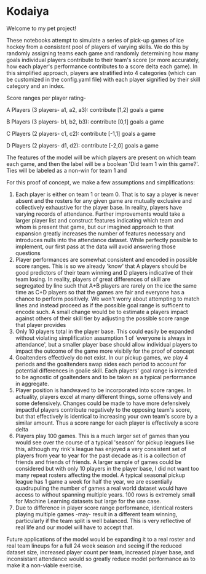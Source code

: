 # Kodaiya
Welcome to my pet project!

These notebooks attempt to simulate a series of pick-up games of ice hockey from a consistent pool of players of varying skills. We do this by randomly assigning teams each game and randomly determining how many goals individual players contribute to their team's score (or more accurately, how each player's performance contributes to a score delta each game). In this simplified approach, players are stratified into 4 categories (which can be customized in the config.yaml file) with each player signified by their skill category and an index.

Score ranges per player rating-

A Players (3 players- a1, a2, a3): contribute [1,2] goals a game

B Players (3 players- b1, b2, b3): contribute [0,1] goals a game

C Players (2 players- c1, c2): contribute [-1,1] goals a game

D Players (2 players- d1, d2): contribute [-2,0] goals a game


The features of the model will be which players are present on which team each game, and then the label will be a boolean 'Did team 1 win this game?'. Ties will be labeled as a non-win for team 1 and 

For this proof of concept, we make a few assumptions and simplifications:
1) Each player is either on team 1 or team 0. That is to say a player is never absent and the rosters for any given game are mutually exclusive and collectively exhaustive for the player base. In reality, players have varying records of attendance. Further improvements would take a larger player list and construct features indicating which team and whom is present that game, but our imagined approach to that expansion greatly increases the number of features necessary and introduces nulls into the attendance dataset. While perfectly possible to implement, our first pass at the data will avoid answering those questions
2) Player performances are somewhat consistent and encoded in possible score ranges. This is so we already 'know' that A players should be good predictors of their team winning and D players indicative of their team losing. In reality, players of great differences of skill are segregated by line such that A+B players are rarely on the ice the same time as C+D players so that the games are fair and everyone has a chance to perform positively. We won't worry about attempting to match lines and instead proceed as if the possible goal range is sufficent to encode such. A small change would be to estimate a players impact against others of their skill tier by adjusting the possible score range that player provides
3) Only 10 players total in the player base. This could easily be expanded without violating simplification assumption 1 of 'everyone is always in attendance', but a smaller player base should allow individual players to impact the outcome of the game more visibily for the proof of concept
4) Goaltenders effectively do not exist. In our pickup games, we play 4 periods and the goaltenders swap sides each period to account for potential differences in goalie skill. Each players' goal range is intended to be agnostic of goaltenders and to be taken as a typical performance in aggregate.
5) Player position is handwaved to be incorporated into score ranges. In actuality, players excel at many different things, some offensively and some defensively. Changes could be made to have more defensively impactful players contribute negatively to the opposing team's score, but that effectively is identical to increasing your own team's score by a similar amount. Thus a score range for each player is effectively a score delta
6) Players play 100 games. This is a much larger set of games than you would see over the course of a typical 'season' for pickup leagues like this, although my rink's league has enjoyed a very consistent set of players from year to year for the past decade as it is a collection of friends and friends of friends. A larger sample of games could be considered but with only 10 players in the player base, I did not want too many repeat rosters affecting the model. A typical seasonal pickup league has 1 game a week for half the year, we are essentially quadrupuling the number of games a real world dataset would have access to without spanning multiple years. 100 rows is extremely small for Machine Learning datasets but large for the use case.
7) Due to difference in player score range performance, identical rosters playing multiple games -may- result in a different team winning, particularly if the team split is well balanced. This is very reflective of real life and our model will have to accept that.

Future applications of the model would be expanding it to a real roster and real team lineups for a full 24 week season and seeing if the reduced dataset size, increased player count per team, increased player base, and inconsistant attendance would so greatly reduce model performance as to make it a non-viable exercise.

